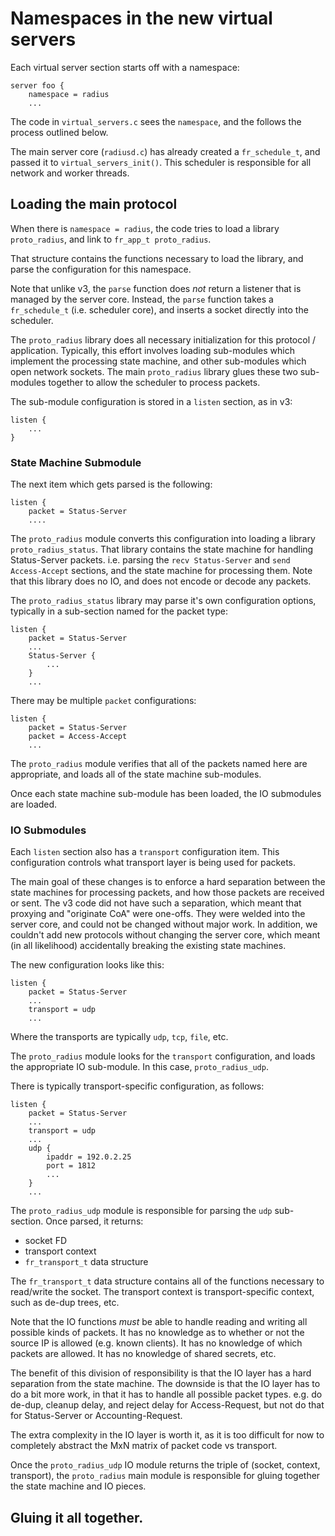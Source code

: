 # Namespaces in the new virtual servers

Each virtual server section starts off with a namespace:

    server foo {
        namespace = radius
        ...

The code in `virtual_servers.c` sees the `namespace`, and the follows the process outlined below.

The main server core (`radiusd.c`) has already created a `fr_schedule_t`, and passed it to `virtual_servers_init()`.  This scheduler is responsible for all network and worker threads.

## Loading the main protocol

When there is `namespace = radius`, the code tries to load a library `proto_radius`, and link to `fr_app_t proto_radius`.

That structure contains the functions necessary to load the library, and parse the configuration for this namespace.

Note that unlike v3, the `parse` function does *not* return a listener that is managed by the server core.  Instead, the `parse` function takes a `fr_schedule_t` (i.e. scheduler core), and inserts a socket directly into the scheduler.

The `proto_radius` library does all necessary initialization for this protocol / application.  Typically, this effort involves loading sub-modules which implement the processing state machine, and other sub-modules which open network sockets.  The main `proto_radius` library glues these two sub-modules together to allow the scheduler to process packets.

The sub-module configuration is stored in a `listen` section, as in v3:

    listen {
        ...
    }

### State Machine Submodule

The next item which gets parsed is the following:

    listen {
        packet = Status-Server
        ....

The `proto_radius` module converts this configuration into loading a library `proto_radius_status`.  That library contains the state machine for handling Status-Server packets.  i.e. parsing the `recv Status-Server` and `send Access-Accept` sections, and the state machine for processing them.  Note that this library does no IO, and does not encode or decode any packets.

The `proto_radius_status` library may parse it's own configuration options, typically in a sub-section named for the packet type:

    listen {
        packet = Status-Server
        ...
        Status-Server {
            ...
        }
        ...

There may be multiple `packet` configurations:

    listen {
        packet = Status-Server
        packet = Access-Accept
        ...

The `proto_radius` module verifies that all of the packets named here are appropriate, and loads all of the state machine sub-modules.

Once each state machine sub-module has been loaded, the IO submodules are loaded.

### IO Submodules

Each `listen` section also has a `transport` configuration item.  This configuration controls what transport layer is being used for packets.

The main goal of these changes is to enforce a hard separation between the state machines for processing packets, and how those packets are received or sent.  The v3 code did not have such a separation, which meant that proxying and "originate CoA" were one-offs.  They were welded into the server core, and could not be changed without major work.  In addition, we couldn't add new protocols without changing the server core, which meant (in all likelihood) accidentally breaking the existing state machines.

The new configuration looks like this:

    listen {
        packet = Status-Server
        ...
        transport = udp
        ...

Where the transports are typically `udp`, `tcp`, `file`, etc.

The `proto_radius` module looks for the `transport` configuration, and loads the appropriate IO sub-module.  In this case, `proto_radius_udp`.

There is typically transport-specific configuration, as follows:

    listen {
        packet = Status-Server
        ...
        transport = udp
        ...
        udp {
            ipaddr = 192.0.2.25
            port = 1812
            ...
        }
        ...

The `proto_radius_udp` module is responsible for parsing the `udp` sub-section.  Once parsed, it returns:

* socket FD
* transport context
* `fr_transport_t` data structure

The `fr_transport_t` data structure contains all of the functions necessary to read/write the socket.  The transport context is transport-specific context, such as de-dup trees, etc.

Note that the IO functions *must* be able to handle reading and writing all possible kinds of packets.  It has no knowledge as to whether or not the source IP is allowed (e.g. known clients).  It has no knowledge of which packets are allowed.  It has no knowledge of shared secrets, etc.

The benefit of this division of responsibility is that the IO layer has a hard separation from the state machine.  The downside is that the IO layer has to do a bit more work, in that it has to handle all possible packet types.  e.g. do de-dup, cleanup delay, and reject delay for Access-Request, but not do that for Status-Server or Accounting-Request.

The extra complexity in the IO layer is worth it, as it is too difficult for now to completely abstract the MxN matrix of packet code vs transport.

Once the `proto_radius_udp` IO module returns the triple of (socket, context, transport), the `proto_radius` main module is responsible for gluing together the state machine and IO pieces.

## Gluing it all together.